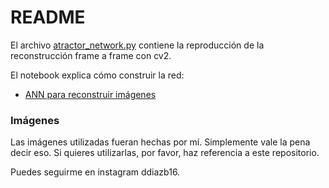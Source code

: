 # README
El archivo [atractor_network.py](./atractor_network.py) contiene la reproducción de la reconstrucción 
frame a frame con cv2.

El notebook explica cómo construir la red:
* [ANN para reconstruir imágenes](./ANN/Attractor_network.ipynb)

### Imágenes
Las imágenes utilizadas fueran hechas por mí.
Simplemente vale la pena decir eso.
Si quieres utilizarlas, por favor, haz referencia a este repositorio.

Puedes seguirme en instagram ddiazb16.

